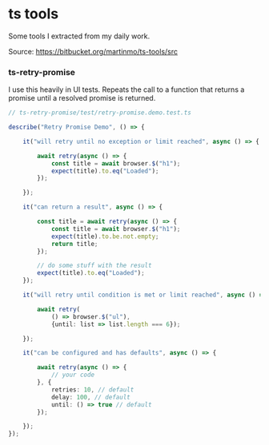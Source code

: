# ts tools #

Some tools I extracted from my daily work.

Source: https://bitbucket.org/martinmo/ts-tools/src

### ts-retry-promise ###

I use this heavily in UI tests. 
Repeats the call to a function that returns a promise until a resolved promise is returned.

```typescript
// ts-retry-promise/test/retry-promise.demo.test.ts

describe("Retry Promise Demo", () => {

    it("will retry until no exception or limit reached", async () => {

        await retry(async () => {
            const title = await browser.$("h1");
            expect(title).to.eq("Loaded");
        });

    });

    it("can return a result", async () => {

        const title = await retry(async () => {
            const title = await browser.$("h1");
            expect(title).to.be.not.empty;
            return title;
        });

        // do some stuff with the result
        expect(title).to.eq("Loaded");
    });

    it("will retry until condition is met or limit reached", async () => {

        await retry(
            () => browser.$("ul"),
            {until: list => list.length === 6});

    });

    it("can be configured and has defaults", async () => {

        await retry(async () => {
            // your code
        }, {
            retries: 10, // default
            delay: 100, // default
            until: () => true // default
        });

    });
});
```